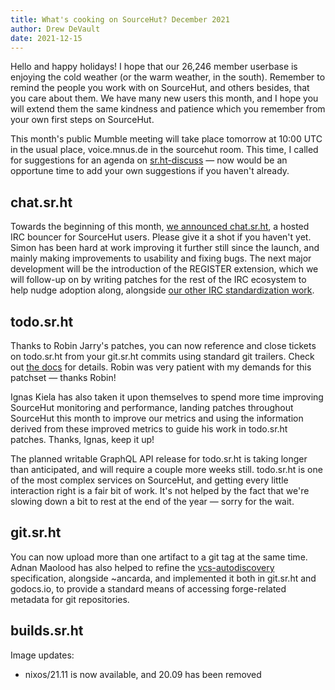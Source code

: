 ```yaml
---
title: What's cooking on SourceHut? December 2021
author: Drew DeVault
date: 2021-12-15
---
```


Hello and happy holidays! I hope that our 26,246 member userbase is enjoying the
cold weather (or the warm weather, in the south). Remember to remind the people
you work with on SourceHut, and others besides, that you care about them. We
have many new users this month, and I hope you will extend them the same
kindness and patience which you remember from your own first steps on SourceHut.

This month's public Mumble meeting will take place tomorrow at 10:00 UTC in the
usual place, voice.mnus.de in the sourcehut room. This time, I called for
suggestions for an agenda on [sr.ht-discuss][0] &mdash; now would be an
opportune time to add your own suggestions if you haven't already.

[0]: https://lists.sr.ht/~sircmpwn/sr.ht-discuss/%3CCFXVLXTHGFRT.SDU03YTQ98E%40taiga%3E

## chat.sr.ht

Towards the beginning of this month, [we announced chat.sr.ht][1], a hosted IRC
bouncer for SourceHut users. Please give it a shot if you haven't yet. Simon has
been hard at work improving it further still since the launch, and mainly making
improvements to usability and fixing bugs. The next major development will be
the introduction of the REGISTER extension, which we will follow-up on by
writing patches for the rest of the IRC ecosystem to help nudge adoption along,
alongside [our other IRC standardization work][2].

[1]: /blog/2021-11-29-announcing-the-chat.sr.ht-public-beta/
[2]: https://github.com/ircv3/ircv3-specifications/pulls/emersion

## todo.sr.ht

Thanks to Robin Jarry's patches, you can now reference and close tickets on
todo.sr.ht from your git.sr.ht commits using standard git trailers. Check out
[the docs][3] for details. Robin was very patient with my demands for this
patchset &mdash; thanks Robin!

[3]: https://man.sr.ht/git.sr.ht/#referencing-tickets-in-git-commit-messages

Ignas Kiela has also taken it upon themselves to spend more time improving
SourceHut monitoring and performance, landing patches throughout SourceHut this
month to improve our metrics and using the information derived from these
improved metrics to guide his work in todo.sr.ht patches. Thanks, Ignas, keep it
up!

The planned writable GraphQL API release for todo.sr.ht is taking longer than
anticipated, and will require a couple more weeks still. todo.sr.ht is one of
the most complex services on SourceHut, and getting every little interaction
right is a fair bit of work. It's not helped by the fact that we're slowing down
a bit to rest at the end of the year &mdash; sorry for the wait.

## git.sr.ht

You can now upload more than one artifact to a git tag at the same time. Adnan
Maolood has also helped to refine the [vcs-autodiscovery][4] specification,
alongside ~ancarda, and implemented it both in git.sr.ht and godocs.io, to
provide a standard means of accessing forge-related metadata for git
repositories.

[4]: https://sr.ht/~ancarda/vcs-autodiscovery/

## builds.sr.ht

Image updates:

- nixos/21.11 is now available, and 20.09 has been removed
